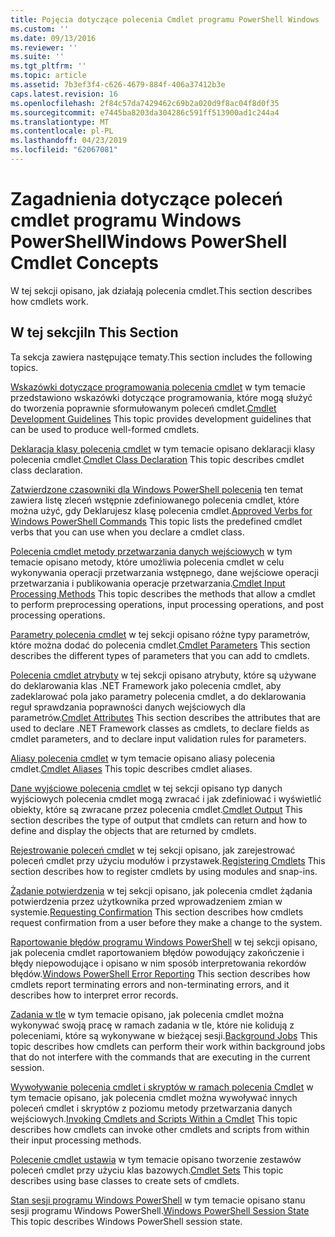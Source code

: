 ```yaml
---
title: Pojęcia dotyczące polecenia Cmdlet programu PowerShell Windows | Dokumentacja firmy Microsoft
ms.custom: ''
ms.date: 09/13/2016
ms.reviewer: ''
ms.suite: ''
ms.tgt_pltfrm: ''
ms.topic: article
ms.assetid: 7b3ef3f4-c626-4679-884f-406a37412b3e
caps.latest.revision: 16
ms.openlocfilehash: 2f84c57da7429462c69b2a020d9f8ac04f8d0f35
ms.sourcegitcommit: e7445ba8203da304286c591ff513900ad1c244a4
ms.translationtype: MT
ms.contentlocale: pl-PL
ms.lasthandoff: 04/23/2019
ms.locfileid: "62067081"
---
```

# <a name="windows-powershell-cmdlet-concepts"></a><span data-ttu-id="a7afd-102">Zagadnienia dotyczące poleceń cmdlet programu Windows PowerShell</span><span class="sxs-lookup"><span data-stu-id="a7afd-102">Windows PowerShell Cmdlet Concepts</span></span>

<span data-ttu-id="a7afd-103">W tej sekcji opisano, jak działają polecenia cmdlet.</span><span class="sxs-lookup"><span data-stu-id="a7afd-103">This section describes how cmdlets work.</span></span>

## <a name="in-this-section"></a><span data-ttu-id="a7afd-104">W tej sekcji</span><span class="sxs-lookup"><span data-stu-id="a7afd-104">In This Section</span></span>

<span data-ttu-id="a7afd-105">Ta sekcja zawiera następujące tematy.</span><span class="sxs-lookup"><span data-stu-id="a7afd-105">This section includes the following topics.</span></span>

<span data-ttu-id="a7afd-106">[Wskazówki dotyczące programowania polecenia cmdlet](./cmdlet-development-guidelines.md) w tym temacie przedstawiono wskazówki dotyczące programowania, które mogą służyć do tworzenia poprawnie sformułowanym poleceń cmdlet.</span><span class="sxs-lookup"><span data-stu-id="a7afd-106">[Cmdlet Development Guidelines](./cmdlet-development-guidelines.md) This topic provides development guidelines that can be used to produce well-formed cmdlets.</span></span>

<span data-ttu-id="a7afd-107">[Deklaracja klasy polecenia cmdlet](./cmdlet-class-declaration.md) w tym temacie opisano deklaracji klasy polecenia cmdlet.</span><span class="sxs-lookup"><span data-stu-id="a7afd-107">[Cmdlet Class Declaration](./cmdlet-class-declaration.md) This topic describes cmdlet class declaration.</span></span>

<span data-ttu-id="a7afd-108">[Zatwierdzone czasowniki dla Windows PowerShell polecenia](./approved-verbs-for-windows-powershell-commands.md) ten temat zawiera listę zleceń wstępnie zdefiniowanego polecenia cmdlet, które można użyć, gdy Deklarujesz klasę polecenia cmdlet.</span><span class="sxs-lookup"><span data-stu-id="a7afd-108">[Approved Verbs for Windows PowerShell Commands](./approved-verbs-for-windows-powershell-commands.md) This topic lists the predefined cmdlet verbs that you can use when you declare a cmdlet class.</span></span>

<span data-ttu-id="a7afd-109">[Polecenia cmdlet metody przetwarzania danych wejściowych](./cmdlet-input-processing-methods.md) w tym temacie opisano metody, które umożliwia polecenia cmdlet w celu wykonywania operacji przetwarzania wstępnego, dane wejściowe operacji przetwarzania i publikowania operacje przetwarzania.</span><span class="sxs-lookup"><span data-stu-id="a7afd-109">[Cmdlet Input Processing Methods](./cmdlet-input-processing-methods.md) This topic describes the methods that allow a cmdlet to perform preprocessing operations, input processing operations, and post processing operations.</span></span>

<span data-ttu-id="a7afd-110">[Parametry polecenia cmdlet](./cmdlet-parameters.md) w tej sekcji opisano różne typy parametrów, które można dodać do polecenia cmdlet.</span><span class="sxs-lookup"><span data-stu-id="a7afd-110">[Cmdlet Parameters](./cmdlet-parameters.md) This section describes the different types of parameters that you can add to cmdlets.</span></span>

<span data-ttu-id="a7afd-111">[Polecenia cmdlet atrybuty](./cmdlet-attributes.md) w tej sekcji opisano atrybuty, które są używane do deklarowania klas .NET Framework jako polecenia cmdlet, aby zadeklarować pola jako parametry polecenia cmdlet, a do deklarowania reguł sprawdzania poprawności danych wejściowych dla parametrów.</span><span class="sxs-lookup"><span data-stu-id="a7afd-111">[Cmdlet Attributes](./cmdlet-attributes.md) This section describes the attributes that are used to declare .NET Framework classes as cmdlets, to declare fields as cmdlet parameters, and to declare input validation rules for parameters.</span></span>

<span data-ttu-id="a7afd-112">[Aliasy polecenia cmdlet](./cmdlet-aliases.md) w tym temacie opisano aliasy polecenia cmdlet.</span><span class="sxs-lookup"><span data-stu-id="a7afd-112">[Cmdlet Aliases](./cmdlet-aliases.md) This topic describes cmdlet aliases.</span></span>

<span data-ttu-id="a7afd-113">[Dane wyjściowe polecenia cmdlet](./cmdlet-output.md) w tej sekcji opisano typ danych wyjściowych polecenia cmdlet mogą zwracać i jak zdefiniować i wyświetlić obiekty, które są zwracane przez polecenia cmdlet.</span><span class="sxs-lookup"><span data-stu-id="a7afd-113">[Cmdlet Output](./cmdlet-output.md) This section describes the type of output that cmdlets can return and how to define and display the objects that are returned by cmdlets.</span></span>

<span data-ttu-id="a7afd-114">[Rejestrowanie poleceń cmdlet](./modules-and-snap-ins.md) w tej sekcji opisano, jak zarejestrować poleceń cmdlet przy użyciu modułów i przystawek.</span><span class="sxs-lookup"><span data-stu-id="a7afd-114">[Registering Cmdlets](./modules-and-snap-ins.md) This section describes how to register cmdlets by using modules and snap-ins.</span></span>

<span data-ttu-id="a7afd-115">[Żądanie potwierdzenia](./requesting-confirmation-from-cmdlets.md) w tej sekcji opisano, jak polecenia cmdlet żądania potwierdzenia przez użytkownika przed wprowadzeniem zmian w systemie.</span><span class="sxs-lookup"><span data-stu-id="a7afd-115">[Requesting Confirmation](./requesting-confirmation-from-cmdlets.md) This section describes how cmdlets request confirmation from a user before they make a change to the system.</span></span>

<span data-ttu-id="a7afd-116">[Raportowanie błędów programu Windows PowerShell](./error-reporting-concepts.md) w tej sekcji opisano, jak polecenia cmdlet raportowaniem błędów powodujący zakończenie i błędy niepowodujące i opisano w nim sposób interpretowania rekordów błędów.</span><span class="sxs-lookup"><span data-stu-id="a7afd-116">[Windows PowerShell Error Reporting](./error-reporting-concepts.md) This section describes how cmdlets report terminating errors and non-terminating errors, and it describes how to interpret error records.</span></span>

<span data-ttu-id="a7afd-117">[Zadania w tle](./background-jobs.md) w tym temacie opisano, jak polecenia cmdlet można wykonywać swoją pracę w ramach zadania w tle, które nie kolidują z poleceniami, które są wykonywane w bieżącej sesji.</span><span class="sxs-lookup"><span data-stu-id="a7afd-117">[Background Jobs](./background-jobs.md) This topic describes how cmdlets can perform their work within background jobs that do not interfere with the commands that are executing in the current session.</span></span>

<span data-ttu-id="a7afd-118">[Wywoływanie polecenia cmdlet i skryptów w ramach polecenia Cmdlet](./invoking-cmdlets-and-scripts-within-a-cmdlet.md) w tym temacie opisano, jak polecenia cmdlet można wywoływać innych poleceń cmdlet i skryptów z poziomu metody przetwarzania danych wejściowych.</span><span class="sxs-lookup"><span data-stu-id="a7afd-118">[Invoking Cmdlets and Scripts Within a Cmdlet](./invoking-cmdlets-and-scripts-within-a-cmdlet.md) This topic describes how cmdlets can invoke other cmdlets and scripts from within their input processing methods.</span></span>

<span data-ttu-id="a7afd-119">[Polecenie cmdlet ustawia](./cmdlet-sets.md) w tym temacie opisano tworzenie zestawów poleceń cmdlet przy użyciu klas bazowych.</span><span class="sxs-lookup"><span data-stu-id="a7afd-119">[Cmdlet Sets](./cmdlet-sets.md) This topic describes using base classes to create sets of cmdlets.</span></span>

<span data-ttu-id="a7afd-120">[Stan sesji programu Windows PowerShell](./windows-powershell-session-state.md) w tym temacie opisano stanu sesji programu Windows PowerShell.</span><span class="sxs-lookup"><span data-stu-id="a7afd-120">[Windows PowerShell Session State](./windows-powershell-session-state.md) This topic describes Windows PowerShell session state.</span></span>
